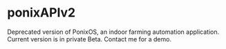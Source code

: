 # ponixAPIv2
Deprecated version of PonixOS, an indoor farming automation application.
Current version is in private Beta. Contact me for a demo.
